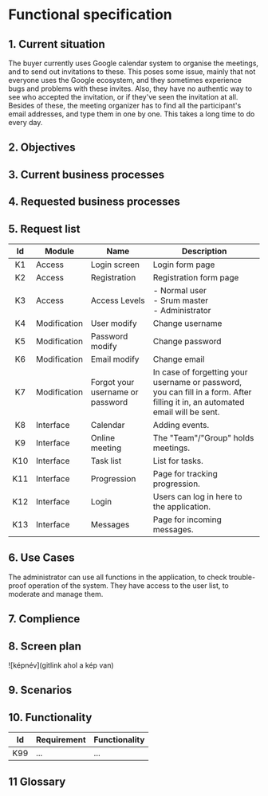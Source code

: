 # Functional specification

## 1. Current situation

The buyer currently uses Google calendar system to organise the meetings, and to send out invitations to these. This poses some issue, mainly that not everyone uses the Google ecosystem, and they sometimes experience bugs and problems with these invites. Also, they have no authentic way to see who accepted the invitation, or if they've seen the invitation at all. Besides of these, the meeting organizer has to find all the participant's email addresses, and type them in one by one. This takes a long time to do every day.

## 2. Objectives



## 3. Current business processes

## 4. Requested business processes

## 5. Request list

| Id | Module | Name | Description |
| :---: | --- | --- | --- |
| K1 | Access | Login screen | Login form page |
| K2 | Access | Registration | Registration form page |
| K3 | Access | Access Levels | - Normal user<br> - Srum master<br> - Administrator |
| K4 | Modification | User modify | Change username |
| K5 | Modification | Password modify | Change password |
| K6 | Modification | Email modify | Change email |
| K7 | Modification | Forgot your username or password | In case of forgetting your username or password, you can fill in a form. After filling it in, an automated email will be sent. |
| K8 | Interface | Calendar | Adding events. |
| K9 | Interface | Online meeting | The "Team"/"Group" holds meetings. |
| K10 | Interface | Task list | List for tasks. |
| K11 | Interface | Progression | Page for tracking progression. |
| K12 | Interface | Login | Users can log in here to the application. |
| K13 | Interface | Messages | Page for incoming messages. |

## 6. Use Cases

The administrator can use all functions in the application, to check trouble-proof operation of the system. They have access to the user list, to moderate and manage them.

## 7. Complience

## 8. Screen plan

![képnév](gitlink ahol a kép van)

## 9. Scenarios

## 10. Functionality

| Id | Requirement | Functionality |
| :---: | --- | --- |
| K99 | ... | ... |

## 11 Glossary
